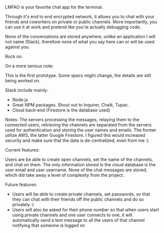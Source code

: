 LMFAO is your favorite chat app for the terminal.

Through it's end to end encrypted network, it allows you to chat with your friends and coworkers on private or public channels. More importantly, you can use it at work and pretend like you're actually debugging code.

None of the conversations are stored anywhere, unlike an application I will not name (Slack), therefore none of what you say here can or will be used against you.

Rock on.
 

On a more serious note: 

This is the first prototype. Some specs might change, the details are still being worked on.

Stack include mainly: 
- Node.js
- Great NPM packages. Shout out to Inquirer, Chalk, Tupac.
- Cloud back-end (Firestore is the database used)

Notes:
The servers processing the messages, relaying them to the connected users, retrieving the channels are separated from the servers used for authentication and storing the user names and emails. The former utilize AWS, the latter Google Firestore. I figured this would increased security and make sure that the data is de-centralized, even from me :)


Current features:

Users are be able to create open channels, set the name of the channels, and chat on them.
The only information stored in the cloud database is the user email and user username. None of the chat messages are stored, which did take away a level of complexity from the project.

Future features:

- Users will be able to create private channels, set passwords, so that they can chat with their friends off the public channels and do so privately :)
- Users will also be asked for their phone number so that when users start using private channels and one user connects to one, it will automatically send a text message to all the users of that channel notifying that someone is logged on

